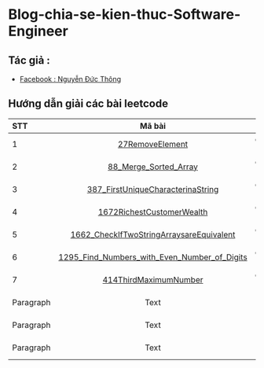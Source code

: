 # Blog-chia-se-kien-thuc-Software-Engineer

## Tác giả :  
- [Facebook : Nguyễn Đức Thông](https://www.facebook.com/1824ttd)

## Hướng dẫn giải các bài leetcode 
|STT          |Mã bài       | Key           |
| :---        |    :----:   |          ---: |
|1            |[27RemoveElement](https://github.com/thong2802/Structure-and-Algrithms/blob/master/src/array/_27RemoveElement.java) |  easy, array  |
|2            |[88_Merge_Sorted_Array](https://github.com/thong2802/Structure-and-Algrithms/blob/master/src/array/_88_Merge_Sorted_Array.java) | easy, array  |
|3   |[387_FirstUniqueCharacterinaString](https://github.com/thong2802/Structure-and-Algrithms/blob/master/src/array/_387_FirstUniqueCharacterinaString.java) |easy, array     |
|4   |[1672RichestCustomerWealth](https://github.com/thong2802/Structure-and-Algrithms/blob/master/src/array/_1672RichestCustomerWealth.java)  |easy, array     |
|5   |[1662_CheckIfTwoStringArraysareEquivalent](https://github.com/thong2802/Structure-and-Algrithms/blob/master/src/array/_1662_CheckIfTwoStringArraysareEquivalent.java)|easy, array  |
|6   |[1295_Find_Numbers_with_Even_Number_of_Digits](https://github.com/thong2802/Structure-and-Algrithms/blob/master/src/array/_1295_Find_Numbers_with_Even_Number_of_Digits.java)|easy, array  |
|7  |[414ThirdMaximumNumber](https://github.com/thong2802/Structure-and-Algrithms/blob/master/src/Sort/_414ThirdMaximumNumber.java)|easy, array    |
| Paragraph   | Text        | And more      |
| Paragraph   | Text        | And more      |
| Paragraph   | Text        | And more      |
